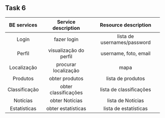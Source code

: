 ## Task 6

|              BE services           |           Service description            |   Resource description            |       
|:---------------------------------------------------------------------------:|:---------------------------------------------------------------------------:|:---------------------------------------------------------------------------:|
| Login | fazer login | lista de usernames/password |
| Perfil | visualização do perfil | username, foto, email |
| Localização | procurar localização | mapa |
| Produtos | obter produtos | lista de produtos |
| Classificação | obter classificações | lista de classificações |
| Notícias | obter Notícias | lista de Notícias |
| Estatísticas | obter estatísticas | lista de estatísticas |

